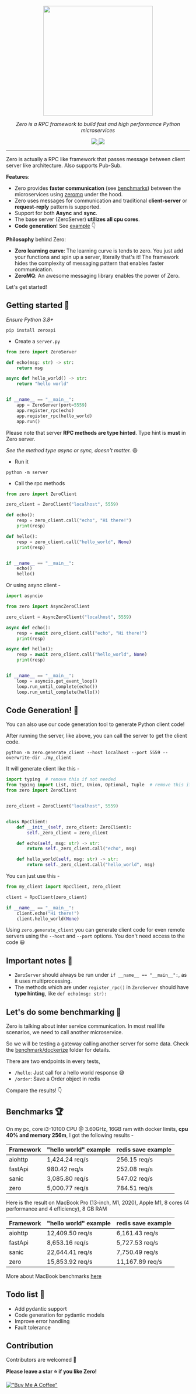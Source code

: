<p align="center">
    <img height="300px" src="https://ananto30.github.io/i/1200xCL_TP.png" /> 
</p>
<p align="center">
    <em>Zero is a RPC framework to build fast and high performance Python microservices</em>
</p>
<p align="center">
    <a href="https://codecov.io/gh/Ananto30/zero" target="_blank">
        <img src="https://codecov.io/gh/Ananto30/zero/branch/main/graph/badge.svg?token=k0aA0G6NLs" />
    </a>
    <a href="https://pypi.org/project/zeroapi/" target="_blank">
        <img src="https://img.shields.io/pypi/v/zeroapi" />
    </a>
</p>
<hr>

Zero is actually a RPC like framework that passes message between client server like architecture. Also supports Pub-Sub.

**Features**:

- Zero provides **faster communication** (see [benchmarks](https://github.com/Ananto30/zero#benchmarks-)) between the microservices using [zeromq](https://zeromq.org/) under the hood.
- Zero uses messages for communication and traditional **client-server** or **request-reply** pattern is supported.
- Support for both **Async** and **sync**.
- The base server (ZeroServer) **utilizes all cpu cores**.
- **Code generation**! See [example](https://github.com/Ananto30/zero#code-generation-) 👇

**Philosophy** behind Zero:

- **Zero learning curve**: The learning curve is tends to zero. You just add your functions and spin up a server, literally that's it!
  The framework hides the complexity of messaging pattern that enables faster communication.
- **ZeroMQ**: An awesome messaging library enables the power of Zero.

Let's get started!

## Getting started 🚀

_Ensure Python 3.8+_

```
pip install zeroapi
```

- Create a `server.py`

```python
from zero import ZeroServer

def echo(msg: str) -> str:
    return msg

async def hello_world() -> str:
    return "hello world"


if __name__ == "__main__":
    app = ZeroServer(port=5559)
    app.register_rpc(echo)
    app.register_rpc(hello_world)
    app.run()

```

Please note that server **RPC methods are type hinted**. Type hint is **must** in Zero server.

_See the method type async or sync, doesn't matter._ 😃

- Run it

```
python -m server
```

- Call the rpc methods

```python
from zero import ZeroClient

zero_client = ZeroClient("localhost", 5559)

def echo():
    resp = zero_client.call("echo", "Hi there!")
    print(resp)

def hello():
    resp = zero_client.call("hello_world", None)
    print(resp)


if __name__ == "__main__":
    echo()
    hello()

```

Or using async client -

```python
import asyncio

from zero import AsyncZeroClient

zero_client = AsyncZeroClient("localhost", 5559)

async def echo():
    resp = await zero_client.call("echo", "Hi there!")
    print(resp)

async def hello():
    resp = await zero_client.call("hello_world", None)
    print(resp)


if __name__ == "__main__":
    loop = asyncio.get_event_loop()
    loop.run_until_complete(echo())
    loop.run_until_complete(hello())

```

## Code Generation! 🙌

You can also use our code generation tool to generate Python client code!

After running the server, like above, you can call the server to get the client code.

```shell
python -m zero.generate_client --host localhost --port 5559 --overwrite-dir ./my_client
```

It will generate client like this -

```python
import typing  # remove this if not needed
from typing import List, Dict, Union, Optional, Tuple  # remove this if not needed
from zero import ZeroClient


zero_client = ZeroClient("localhost", 5559)


class RpcClient:
    def __init__(self, zero_client: ZeroClient):
        self._zero_client = zero_client

    def echo(self, msg: str) -> str:
        return self._zero_client.call("echo", msg)

    def hello_world(self, msg: str) -> str:
        return self._zero_client.call("hello_world", msg)

```

You can just use this -

```python
from my_client import RpcClient, zero_client

client = RpcClient(zero_client)

if __name__ == "__main__":
    client.echo("Hi there!")
    client.hello_world(None)
```

Using `zero.generate_client` you can generate client code for even remote servers using the `--host` and `--port` options. You don't need access to the code 😃

## Important notes 📝

- `ZeroServer` should always be run under `if __name__ == "__main__":`, as it uses multiprocessing.
- The methods which are under `register_rpc()` in `ZeroServer` should have **type hinting**, like `def echo(msg: str):`

## Let's do some benchmarking 🤘

Zero is talking about inter service communication. In most real life scenarios, we need to call another microservice.

So we will be testing a gateway calling another server for some data. Check the [benchmark/dockerize](https://github.com/Ananto30/zero/tree/main/benchmarks/dockerize) folder for details.

There are two endpoints in every tests,

- `/hello`: Just call for a hello world response 😅
- `/order`: Save a Order object in redis

Compare the results! 👇

## Benchmarks 🏆


On my pc, core i3-10100 CPU @ 3.60GHz, 16GB ram with docker limits, **cpu 40% and memory 256m**, I got the following results -

| Framework | "hello world" example | redis save example |
| --------- | --------------------- | ------------------ |
| aiohttp   | 1,424.24 req/s        | 256.15 req/s       |
| fastApi   | 980.42 req/s          | 252.08 req/s       |
| sanic     | 3,085.80 req/s        | 547.02 req/s       |
| zero      | 5,000.77 req/s        | 784.51 req/s       |


Here is the result on MacBook Pro (13-inch, M1, 2020), Apple M1, 8 cores (4 performance and 4 efficiency), 8 GB RAM

| Framework | "hello world" example | redis save example |
| --------- | --------------------- | ------------------ |
| aiohttp   | 12,409.50 req/s       | 6,161.43 req/s     |
| fastApi   | 8,653.16 req/s        | 5,727.53 req/s     |
| sanic     | 22,644.41 req/s       | 7,750.49 req/s     |
| zero      | 15,853.92 req/s       | 11,167.89 req/s    |

More about MacBook benchmarks [here](https://github.com/Ananto30/zero/blob/main/benchmarks/others/mac-results.md)


## Todo list 📃

- Add pydantic support
- Code generation for pydantic models
- Improve error handling
- Fault tolerance

## Contribution

Contributors are welcomed 🙏

**Please leave a star ⭐ if you like Zero!**

[!["Buy Me A Coffee"](https://www.buymeacoffee.com/assets/img/custom_images/orange_img.png)](https://www.buymeacoffee.com/ananto30)

